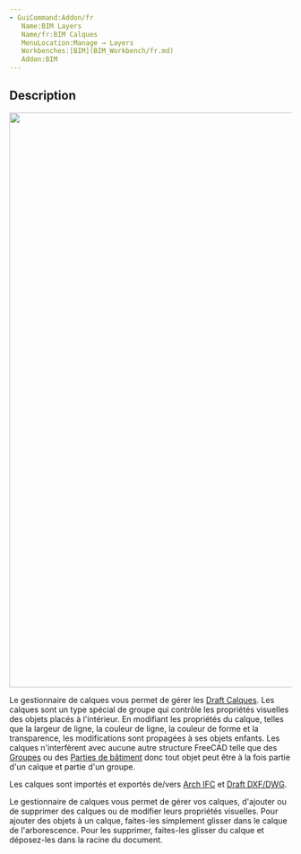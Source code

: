 ```yaml
---
- GuiCommand:Addon/fr
   Name:BIM Layers
   Name/fr:BIM Calques
   MenuLocation:Manage → Layers
   Workbenches:[BIM](BIM_Workbench/fr.md)
   Addon:BIM
---
```


## Description

<img alt="" src=images/BIM_layers_screenshot.png  style="width:1024px;">

Le gestionnaire de calques vous permet de gérer les [Draft Calques](Draft_Layer/fr.md). Les calques sont un type spécial de groupe qui contrôle les propriétés visuelles des objets placés à l\'intérieur. En modifiant les propriétés du calque, telles que la largeur de ligne, la couleur de ligne, la couleur de forme et la transparence, les modifications sont propagées à ses objets enfants. Les calques n\'interfèrent avec aucune autre structure FreeCAD telle que des [Groupes](Std_Group/fr.md) ou des [Parties de bâtiment](Arch_BuildingPart/fr.md) donc tout objet peut être à la fois partie d\'un calque et partie d\'un groupe.

Les calques sont importés et exportés de/vers [Arch IFC](Arch_IFC/fr.md) et [Draft DXF/DWG](Draft_DXF/fr.md).

Le gestionnaire de calques vous permet de gérer vos calques, d\'ajouter ou de supprimer des calques ou de modifier leurs propriétés visuelles. Pour ajouter des objets à un calque, faites-les simplement glisser dans le calque de l\'arborescence. Pour les supprimer, faites-les glisser du calque et déposez-les dans la racine du document.
